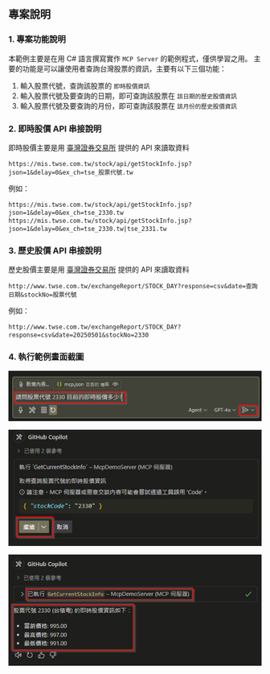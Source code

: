 ## 專案說明
### 1. 專案功能說明
本範例主要是在用 C# 語言撰寫實作 `MCP Server` 的範例程式，僅供學習之用。
主要的功能是可以讓使用者查詢台灣股票的資訊，主要有以下三個功能：
1. 輸入股票代號，查詢該股票的 `即時股價資訊`
2. 輸入股票代號及要查詢的日期，即可查詢該股票在 `該日期的歷史股價資訊`
3. 輸入股票代號及要查詢的月份，即可查詢該股票在 `該月份的歷史股價資訊`

### 2. 即時股價 API 串接說明
即時股價主要是用 [臺灣證券交易所](https://www.twse.com.tw/zh/) 提供的 API 來讀取資料

```
https://mis.twse.com.tw/stock/api/getStockInfo.jsp?json=1&delay=0&ex_ch=tse_股票代號.tw
```

例如：

```
https://mis.twse.com.tw/stock/api/getStockInfo.jsp?json=1&delay=0&ex_ch=tse_2330.tw
https://mis.twse.com.tw/stock/api/getStockInfo.jsp?json=1&delay=0&ex_ch=tse_2330.tw|tse_2331.tw
```

### 3. 歷史股價 API 串接說明
歷史股價主要是用 [臺灣證券交易所](https://www.twse.com.tw/zh/) 提供的 API 來讀取資料
```
http://www.twse.com.tw/exchangeReport/STOCK_DAY?response=csv&date=查詢日期&stockNo=股票代號
```

例如：

```
http://www.twse.com.tw/exchangeReport/STOCK_DAY?response=csv&date=20250501&stockNo=2330
```

### 4. 執行範例畫面截圖
![畫面截圖](images/readme_01.jpg)

![畫面截圖](images/readme_02.jpg)

![畫面截圖](images/readme_03.jpg)